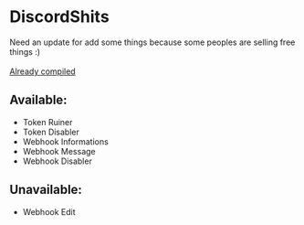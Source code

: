 # DiscordShits

Need an update for add some things because some peoples are selling free things :)<br><br>[Already compiled](https://github.com/HideakiAtsuyo/DiscordShits/releases/download/1.0/DiscordShits.rar)

## Available:

- Token Ruiner
- Token Disabler
- Webhook Informations
- Webhook Message
- Webhook Disabler

## Unavailable:

- Webhook Edit
